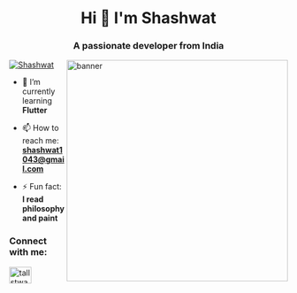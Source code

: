 <h1 align="center">Hi 👋 I'm Shashwat</h1>
<h3 align="center">A passionate developer from India</h3>

<img align = "right" alt = "banner" width = "400" src = "https://i.pinimg.com/originals/2d/6f/c8/2d6fc8a815c7bc6cb4b9ed9b0ea49c74.gif">


<p align="left"> <a href="https://twitter.com/shashwat_on_x" target="blank"><img src="https://img.shields.io/twitter/follow/Shashwat?logo=twitter&style=for-the-badge" alt="Shashwat" /></a> </p>


- 🌱 I’m currently learning **Flutter**


- 📫 How to reach me: **shashwat1043@gmail.com**

- ⚡ Fun fact: **I read philosophy and paint**

<h3 align="left">Connect with me:</h3>
<p align="left">
<a href="https://twitter.com/shashwat_on_x" target="blank"><img align="center" src="https://raw.githubusercontent.com/rahuldkjain/github-profile-readme-generator/master/src/images/icons/Social/twitter.svg" alt="tallstwae" height="30" width="40" /></a>
</p>


